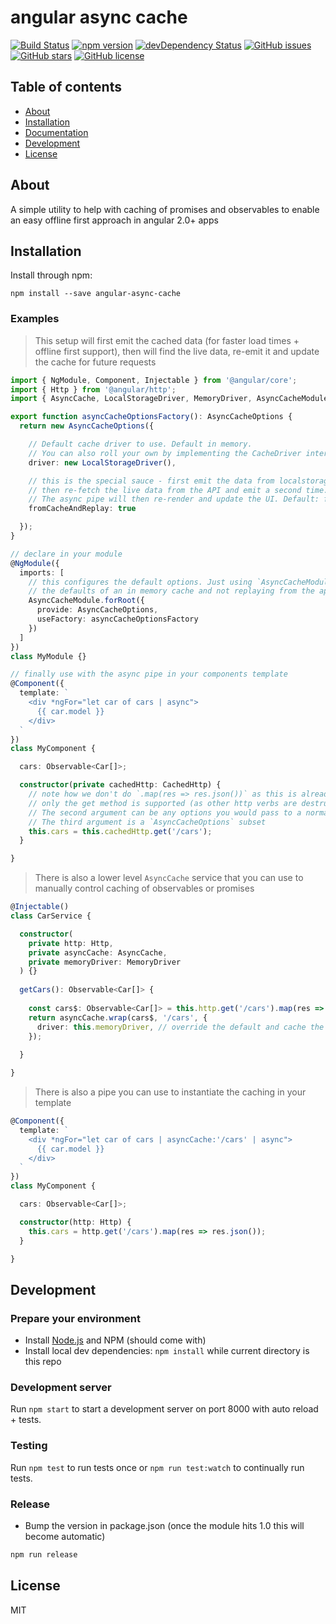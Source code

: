 # angular async cache
[![Build Status](https://travis-ci.org/mattlewis92/angular-async-cache.svg?branch=master)](https://travis-ci.org/mattlewis92/angular-async-cache)
[![npm version](https://badge.fury.io/js/angular-async-cache.svg)](http://badge.fury.io/js/angular-async-cache)
[![devDependency Status](https://david-dm.org/mattlewis92/angular-async-cache/dev-status.svg)](https://david-dm.org/mattlewis92/angular-async-cache#info=devDependencies)
[![GitHub issues](https://img.shields.io/github/issues/mattlewis92/angular-async-cache.svg)](https://github.com/mattlewis92/angular-async-cache/issues)
[![GitHub stars](https://img.shields.io/github/stars/mattlewis92/angular-async-cache.svg)](https://github.com/mattlewis92/angular-async-cache/stargazers)
[![GitHub license](https://img.shields.io/badge/license-MIT-blue.svg)](https://raw.githubusercontent.com/mattlewis92/angular-async-cache/master/LICENSE)

## Table of contents

- [About](#about)
- [Installation](#installation)
- [Documentation](#documentation)
- [Development](#development)
- [License](#licence)

## About

A simple utility to help with caching of promises and observables to enable an easy offline first approach in angular 2.0+ apps

## Installation

Install through npm:
```
npm install --save angular-async-cache
```

### Examples

> This setup will first emit the cached data (for faster load times + offline first support), then will find the live data, re-emit it and update the cache for future requests

```typescript
import { NgModule, Component, Injectable } from '@angular/core';
import { Http } from '@angular/http';
import { AsyncCache, LocalStorageDriver, MemoryDriver, AsyncCacheModule, AsyncCacheOptions, CachedHttp } from 'angular-async-cache';

export function asyncCacheOptionsFactory(): AsyncCacheOptions {
  return new AsyncCacheOptions({

    // Default cache driver to use. Default in memory. 
    // You can also roll your own by implementing the CacheDriver interface
    driver: new LocalStorageDriver(),

    // this is the special sauce - first emit the data from localstorage, 
    // then re-fetch the live data from the API and emit a second time. 
    // The async pipe will then re-render and update the UI. Default: false
    fromCacheAndReplay: true

  });
}

// declare in your module
@NgModule({
  imports: [
    // this configures the default options. Just using `AsyncCacheModule.forRoot()` will use 
    // the defaults of an in memory cache and not replaying from the api
    AsyncCacheModule.forRoot({
      provide: AsyncCacheOptions,
      useFactory: asyncCacheOptionsFactory
    })
  ]
})
class MyModule {}

// finally use with the async pipe in your components template
@Component({
  template: `
    <div *ngFor="let car of cars | async">
      {{ car.model }}
    </div>
  `
})
class MyComponent {

  cars: Observable<Car[]>;

  constructor(private cachedHttp: CachedHttp) {
    // note how we don't do `.map(res => res.json())` as this is already handled by the cachedHttp service 
    // only the get method is supported (as other http verbs are destructive)
    // The second argument can be any options you would pass to a normal http get call
    // The third argument is a `AsyncCacheOptions` subset
    this.cars = this.cachedHttp.get('/cars');
  }

}
```

> There is also a lower level `AsyncCache` service that you can use to manually control caching of observables or promises

```typescript
@Injectable()
class CarService {

  constructor(
    private http: Http, 
    private asyncCache: AsyncCache, 
    private memoryDriver: MemoryDriver
  ) {}
  
  getCars(): Observable<Car[]> {
  
    const cars$: Observable<Car[]> = this.http.get('/cars').map(res => res.json());
    return asyncCache.wrap(cars$, '/cars', {
      driver: this.memoryDriver, // override the default and cache the data in memory
    });
  
  }

}
```

> There is also a pipe you can use to instantiate the caching in your template

```typescript
@Component({
  template: `
    <div *ngFor="let car of cars | asyncCache:'/cars' | async">
      {{ car.model }}
    </div>
  `
})
class MyComponent {

  cars: Observable<Car[]>;

  constructor(http: Http) {
    this.cars = http.get('/cars').map(res => res.json());
  }

}
```

## Development

### Prepare your environment
* Install [Node.js](http://nodejs.org/) and NPM (should come with)
* Install local dev dependencies: `npm install` while current directory is this repo

### Development server
Run `npm start` to start a development server on port 8000 with auto reload + tests.

### Testing
Run `npm test` to run tests once or `npm run test:watch` to continually run tests.

### Release
* Bump the version in package.json (once the module hits 1.0 this will become automatic)
```bash
npm run release
```

## License

MIT
